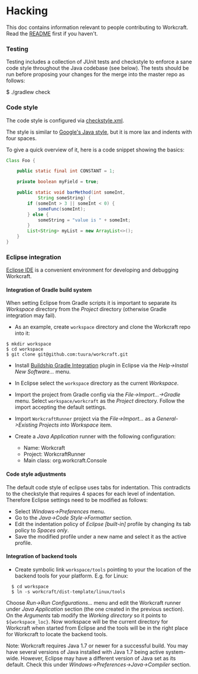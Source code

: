 # Hacking

This doc contains information relevant to people contributing to
Workcraft. Read the [README](README.md) first if you haven't.

### Testing

Testing includes a collection of JUnit tests and checkstyle to enforce a sane 
code style throughout the Java codebase (see below). The tests should be run 
before proposing your changes for the merge into the master repo as follows:

 $ ./gradlew check

### Code style

The code style is configured via [checkstyle.xml](config/checkstyle/checkstyle.xml).

The style is similar to [Google's Java
style](https://google.github.io/styleguide/javaguide.html), but it is
more lax and indents with four spaces.

To give a quick overview of it, here is a code snippet showing the
basics:

```java
Class Foo {

    public static final int CONSTANT = 1;

    private boolean myField = true;

    public static void barMethod(int someInt,
            String someString) {
        if (someInt > 3 || someInt < 0) {
            someFunc(someInt);
        } else {
            someString = "value is " + someInt;
        }
        List<String> myList = new ArrayList<>();
    }
}
```

### Eclipse integration

[Eclipse IDE](https://www.eclipse.org/) is a convenient environment for
developing and debugging Workcraft. 

#### Integration of Gradle build system

When setting Eclipse from Gradle scripts it is important to separate its *Workspace* 
directory from the *Project* directory (otherwise Gradle integration may fail).

* As an example, create `workspace` directory and clone the Workcraft repo into it:
```
$ mkdir workspace
$ cd workspace
$ git clone git@github.com:tuura/workcraft.git
```

* Install [Buildship Gradle Integration](https://marketplace.eclipse.org/content/buildship-gradle-integration)
  plugin in Eclipse via the *Help->Instal New Software...* menu.

* In Eclipse select the `workspace` directory as the current *Workspace*.

* Import the project from Gradle config via the *File->Import...->Gradle*
  menu. Select `workspace/workcraft` as the *Project* directory. 
  Follow the import accepting the default settings.

* Import `WorkcraftRunner` project via the *File->Import...* as a
  *General->Existing Projects into Workspace* item.

* Create a *Java Application* runner with the following configuration:

  * Name: Workcraft
  * Project: WorkcraftRunner
  * Main class: org.workcraft.Console

#### Code style adjustments

The default code style of eclipse uses tabs for indentation. This 
contradicts to the checkstyle that requires 4 spaces for each level of 
indentation. Therefore Eclipse settings need to be modified as follows:

* Select *Windows->Preferences* menu. 
* Go to the *Java->Code Style->Formatter* section.
* Edit the indentation policy of *Eclipse [built-in]* profile by changing its tab policy to *Spaces only*.
* Save the modified profile under a new name and select it as the active profile.

#### Integration of backend tools

* Create symbolic link `workspace/tools` pointing to your the location of the backend tools for your platform. E.g. for Linux:
```
  $ cd workspace
  $ ln -s workcraft/dist-template/linux/tools
```

Choose *Run->Run Configurations...* menu and edit the Workcraft runner under *Java Application* section (the one created in the previous section). On the *Arguments* tab modify the *Working directory* so it points to `${workspace_loc}`.
Now workspace will be the current directory for Workcraft when started from Eclipse and the tools will be in the right place for Workcraft to locate the backend tools.

Note: Workcraft requires Java 1.7 or newer for a successful build. You may have several versions of Java installed with Java 1.7 being active system-wide. However, Eclipse may have a different version of Java set as its default. Check this under *Windows->Preferences->Java->Compiler* section.
